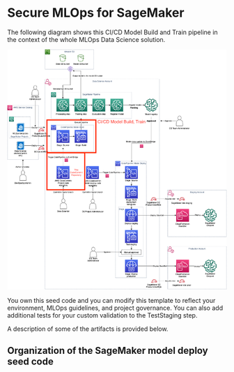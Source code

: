 # Secure MLOps for SageMaker

The following diagram shows this CI/CD Model Build and Train pipeline in the context of the whole MLOps Data Science solution.

![CI/CD model deployment](ml-ops-architecture-model-build-train.png)

You own this seed code and you can modify this template to reflect your environment, MLOps guidelines, and project governance. You can also add additional tests for your custom validation to the TestStaging step.

A description of some of the artifacts is provided below.

## Organization of the SageMaker model deploy seed code